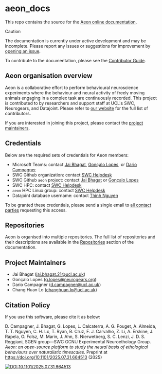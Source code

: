 # aeon_docs

This repo contains the source for the [Aeon online documentation](https://aeon.swc.ucl.ac.uk). 

> [!CAUTION] 
> The documentation is currently under active development and may be incomplete.
> Please report any issues or suggestions for improvement by [opening an issue](https://github.com/SainsburyWellcomeCentre/aeon_docs/issues).

To contribute to the documentation, please see the [Contributor Guide](https://aeon.swc.ucl.ac.uk/contributor/index.html).

## Aeon organisation overview

Aeon is a collaborative effort to perform behavioural neuroscience experiments where the behaviour and neural activity of freely moving animals engaging in a complex task are continuously recorded. This project is contributed to by researchers and support staff at UCL's SWC, Neurogears, and Datajoint. Please refer to [our website](https://aeon.swc.ucl.ac.uk/contributor/index.html) for the full list of contributors.

If you are interested in joining this project, please contact the [project maintainers](#project-maintainers).

## Credentials

Below are the required sets of credentials for Aeon members:

- Microsoft Teams: contact [Jai Bhagat](mailto:jai.bhagat.21@ucl.ac.uk), [Gonçalo Lopes](mailto:g.lopes@neurogears.org), or [Dario Campagner](mailto:d.campagner@ucl.ac.uk)
- SWC Github organization: contact [SWC Helpdesk](mailto:helpdesk@swc.ucl.ac.uk)
- SWC Github `aeon` project: contact [Jai Bhagat](mailto:jai.bhagat.21@ucl.ac.uk) or [Gonçalo Lopes](mailto:g.lopes@neurogears.org)
- SWC HPC: contact [SWC Helpdesk](mailto:helpdesk@swc.ucl.ac.uk)
- `aeon` HPC Linux group: contact [SWC Helpdesk](mailto:helpdesk@swc.ucl.ac.uk)
- Datajoint database username: contact [Thinh Nguyen](mailto:thinh@vathes.com)

To be granted these credentials, please send a single email to [all contact parties](mailto:jai.bhagat.21@ucl.ac.uk,g.lopes@neurogears.org,d.campagner@ucl.ac.uk,helpdesk@swc.ucl.ac.uk,thinh@vathes.com?subject=Request%20for%20Aeon%20credentials) requesting this access.

## Repositories

Aeon is organised into multiple repositories. The full list of repositories and their descriptions are available in the [Repositories](https://aeon.swc.ucl.ac.uk/getting_started/repositories.html) section of the documentation.

## Project Maintainers

- Jai Bhagat (jai.bhagat.21@ucl.ac.uk)
- Gonçalo Lopes (g.lopes@neurogears.org)
- Dario Campagner (d.campagner@ucl.ac.uk)
- Chang Huan Lo (changhuan.lo@ucl.ac.uk)

## Citation Policy

If you use this software, please cite it as below:

D. Campagner, J. Bhagat, G. Lopes, L. Calcaterra, A. G. Pouget, A. Almeida, T. T. Nguyen, C. H. Lo, T. Ryan, B. Cruz, F. J. Carvalho, Z. Li, A. Erskine, J. Rapela, O. Folsz, M. Marin, J. Ahn, S. Nierwetberg, S. C. Lenzi, J. D. S. Reggiani, SGEN group&mdash;SWC GCNU Experimental Neuroethology Group. _Aeon: an open-source platform to study the neural basis of ethological behaviours over naturalistic timescales._ Preprint at https://doi.org/10.1101/2025.07.31.664513 (2025)

[![DOI:10.1101/2025.07.31.664513](https://img.shields.io/badge/DOI-10.1101%2F2025.07.31.664513-AE363B.svg)](https://doi.org/10.1101/2025.07.31.664513)
